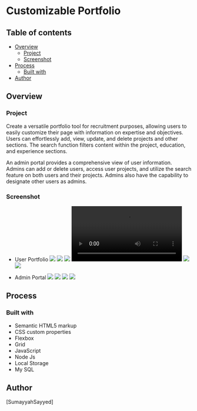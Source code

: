 # Customizable Portfolio

## Table of contents

- [Overview](#overview)
  - [Project](#project)
  - [Screenshot](#screenshot)
- [Process](#process)
  - [Built with](#built-with)
- [Author](#author)

## Overview

### Project

Create a versatile portfolio tool for recruitment purposes, allowing users to easily customize their page with information on expertise and objectives. Users can effortlessly add, view, update, and delete projects and other sections. The search function filters content within the project, education, and experience sections.

An admin portal provides a comprehensive view of user information. Admins can add or delete users, access user projects, and utilize the search feature on both users and their projects. Admins also have the capability to designate other users as admins.

### Screenshot

- User Portfolio
![](My-Design/Register.png)
![](My-Design/Login.png)
![](My-Design/Website.png)
![](My-Design/editable-content.mp4)
![](My-Design/add%20or%20edit.png)
![](My-Design/search%20in%20user%20page.png)

- Admin Portal
![](My-Design/admin%20users%20portal.png)
![](My-Design/admin%20projects%20portal.png)
![](My-Design/projects%20in%20admin.png)
![](My-Design/Search%20in%20admin.png)

## Process

### Built with

- Semantic HTML5 markup
- CSS custom properties
- Flexbox
- Grid
- JavaScript
- Node Js
- Local Storage
- My SQL

## Author

[SumayyahSayyed]
